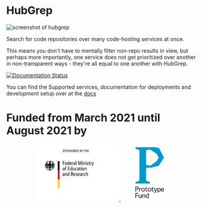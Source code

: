 # HubGrep

![screenshot of hubgrep](hubgrep/static/images/hubgrep_screenshot.png)


Search for code repositories over many code-hosting services at once. 

This means you don't have to mentally filter non-repo results in view, but perhaps more importantly, 
one service does not get prioritized over another in non-transparent ways - they're all equal to one another with HubGrep.

[![Documentation Status](https://readthedocs.org/projects/hubgrep-documentation/badge/?version=latest)](https://docs.hubgrep.io/en/latest/?badge=latest)

You can find the Supported services, documentation for deployments and development setup over at the [docs](https://docs.hubgrep.io/en/latest/)


# Funded from March 2021 until August 2021 by

<p align="center">
    <a href="https://www.bmbf.de/en/" rel="nofollow">
        <img src="hubgrep/static/images/logos/bmbf_en.jpg" alt="Logo of the German Ministry for Education and Research" style="max-width:100%;" height="150px">
    </a>
    &nbsp; &nbsp; &nbsp; &nbsp;
    <a href="https://prototypefund.de/en/" rel="nofollow">
        <img src="hubgrep/static/images/logos/prototype_fund.svg" alt="Logo of the Prototype Fund" style="max-width:100%;" height="150px">
    </a>
</p>
